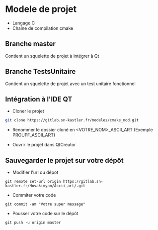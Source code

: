 # Modele de projet 

- Langage C
- Chaine de compilation cmake 

## Branche master

Contient un squelette de projet à intégrer à Qt

## Branche TestsUnitaire

Contient un squelette de projet avec un test unitaire fonctionnel

## Intégration à l'IDE QT

- Cloner le projet 

```bash
git clone https://gitlab.sn-kastler.fr/modeles/cmake_mod.git
```

- Renommer le dossier cloné en <VOTRE_NOM>_ASCII_ART (Exemple PROUFF_ASCII_ART)

- Ouvrir le projet dans QtCreator

## Sauvegarder le projet sur votre dépôt

- Modifier l'url du dépot

```
git remote set-url origin https://gitlab.sn-kastler.fr/Hovakimyan/Ascii_art/.git
```

- Commiter votre code

```
git commit -am "Votre super message"
```

- Pousser votre code sur le dépôt

```
git push -u origin master
```

